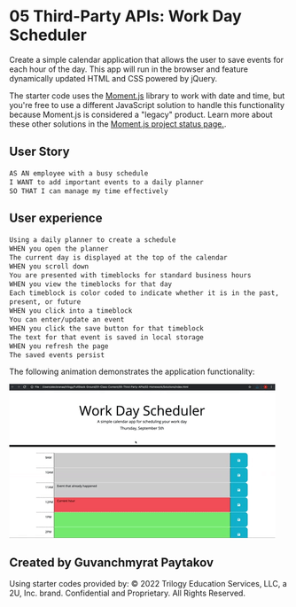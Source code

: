 # 05 Third-Party APIs: Work Day Scheduler

Create a simple calendar application that allows the user to save events for each hour of the day. This app will run in the browser and feature dynamically updated HTML and CSS powered by jQuery.

The starter code uses the [Moment.js](https://momentjs.com/) library to work with date and time, but you're free to use a different JavaScript solution to handle this functionality because Moment.js is considered a "legacy" product. Learn more about these other solutions in the [Moment.js project status page.](https://momentjs.com/docs/#/-project-status/).

## User Story

```
AS AN employee with a busy schedule
I WANT to add important events to a daily planner
SO THAT I can manage my time effectively
```

## User experience

```
Using a daily planner to create a schedule
WHEN you open the planner
The current day is displayed at the top of the calendar
WHEN you scroll down
You are presented with timeblocks for standard business hours
WHEN you view the timeblocks for that day
Each timeblock is color coded to indicate whether it is in the past, present, or future
WHEN you click into a timeblock
You can enter/update an event
WHEN you click the save button for that timeblock
The text for that event is saved in local storage
WHEN you refresh the page
The saved events persist
```

The following animation demonstrates the application functionality:

![Work Day Scheduler app with color-coded time slots shows a new event being typed in the 5 PM slot.](./assets/images/05-third-party-apis-homework-demo.gif)

## Created by Guvanchmyrat Paytakov
Using starter codes provided by:
© 2022 Trilogy Education Services, LLC, a 2U, Inc. brand. Confidential and Proprietary. All Rights Reserved.
